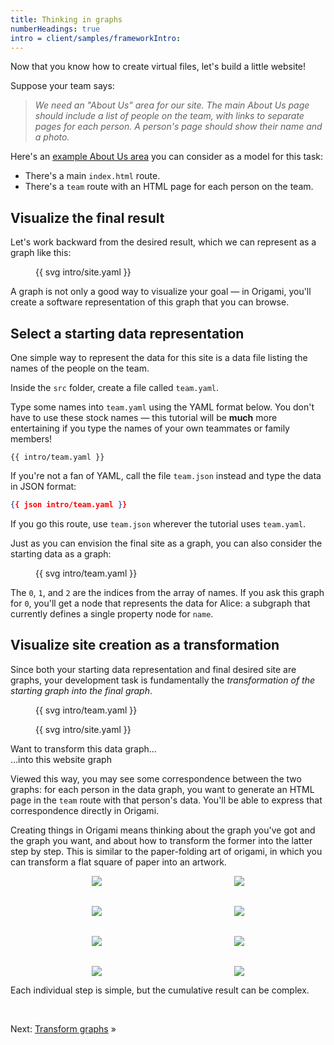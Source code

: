 ```yaml
---
title: Thinking in graphs
numberHeadings: true
intro = client/samples/frameworkIntro:
---
```


Now that you know how to create virtual files, let's build a little website!

Suppose your team says:

> _We need an "About Us" area for our site. The main About Us page should include a list of people on the team, with links to separate pages for each person. A person's page should show their name and a photo._

Here's an [example About Us area](/samples/aboutUs) you can consider as a model for this task:

- There's a main `index.html` route.
- There's a `team` route with an HTML page for each person on the team.

## Visualize the final result

Let's work backward from the desired result, which we can represent as a graph like this:

<figure>
{{ svg intro/site.yaml }}
</figure>

A graph is not only a good way to visualize your goal — in Origami, you'll create a software representation of this graph that you can browse.

## Select a starting data representation

One simple way to represent the data for this site is a data file listing the names of the people on the team.

<span class="tutorialStep"></span> Inside the `src` folder, create a file called `team.yaml`.

<span class="tutorialStep"></span> Type some names into `team.yaml` using the YAML format below. You don't have to use these stock names — this tutorial will be **much** more entertaining if you type the names of your own teammates or family members!

```\yaml
{{ intro/team.yaml }}
```

If you're not a fan of YAML, call the file `team.json` instead and type the data in JSON format:

```json
{{ json intro/team.yaml }}
```

If you go this route, use `team.json` wherever the tutorial uses `team.yaml`.

Just as you can envision the final site as a graph, you can also consider the starting data as a graph:

<figure>
{{ svg intro/team.yaml }}
</figure>

The `0`, `1`, and `2` are the indices from the array of names. If you ask this graph for `0`, you'll get a node that represents the data for Alice: a subgraph that currently defines a single property node for `name`.

## Visualize site creation as a transformation

Since both your starting data representation and final desired site are graphs, your development task is fundamentally the _transformation of the starting graph into the final graph_.

<div class="sideBySide">
  <figure>
    {{ svg intro/team.yaml }}
  </figure>
  <figure>
    {{ svg intro/site.yaml }}
  </figure>
  <figcaption>Want to transform this data graph…</figcaption>
  <figcaption>…into this website graph</figcaption>
</div>

Viewed this way, you may see some correspondence between the two graphs: for each person in the data graph, you want to generate an HTML page in the `team` route with that person's data. You'll be able to express that correspondence directly in Origami.

Creating things in Origami means thinking about the graph you've got and the graph you want, and about how to transform the former into the latter step by step. This is similar to the paper-folding art of origami, in which you can transform a flat square of paper into an artwork.

<figure style="align-items: center; display: grid; gap: 2rem; grid-template-columns: repeat(auto-fit, minmax(125px, 1fr)); justify-items: center;">
  <img src="/assets/heart/step1.svg">
  <img src="/assets/heart/step2.svg">
  <img src="/assets/heart/step3.svg">
  <img src="/assets/heart/step4.svg">
  <img src="/assets/heart/step5.svg">
  <img src="/assets/heart/step6.svg">
  <img src="/assets/heart/step7.svg">
  <img src="/assets/heart/step8.svg">
</figure>

Each individual step is simple, but the cumulative result can be complex.

&nbsp;

Next: [Transform graphs](intro4.html) »
